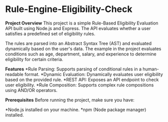 # Rule-Engine-Eligibility-Check
**Project Overview**
This project is a simple Rule-Based Eligibility Evaluation API built using Node.js and Express. The API evaluates whether a user satisfies a predefined set of eligibility rules.

The rules are parsed into an Abstract Syntax Tree (AST) and evaluated dynamically based on the user's data. The example in the project evaluates conditions such as age, department, salary, and experience to determine eligibility for certain criteria.

**Features**
*Rule Parsing: Supports parsing of conditional rules in a human-readable format.
*Dynamic Evaluation: Dynamically evaluates user eligibility based on the provided rule.
*REST API: Exposes an API endpoint to check user eligibility.
*Rule Composition: Supports complex rule compositions using AND/OR operators.

**Prerequisites**
Before running the project, make sure you have:

*Node.js installed on your machine.
*npm (Node package manager) installed.
